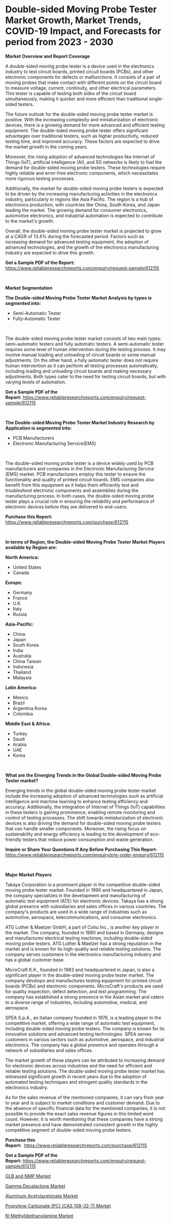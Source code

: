 <p><h1>Double-sided Moving Probe Tester Market Growth, Market Trends, COVID-19 Impact, and Forecasts for period from 2023 - 2030</h1></p><p><strong>Market Overview and Report Coverage</strong></p>
<p><p>A double-sided moving probe tester is a device used in the electronics industry to test circuit boards, printed circuit boards (PCBs), and other electronic components for defects or malfunctions. It consists of a pair of moving probes that make contact with different points on the circuit board to measure voltage, current, continuity, and other electrical parameters. This tester is capable of testing both sides of the circuit board simultaneously, making it quicker and more efficient than traditional single-sided testers.</p><p>The future outlook for the double-sided moving probe tester market is positive. With the increasing complexity and miniaturization of electronic devices, there is a growing demand for more advanced and efficient testing equipment. The double-sided moving probe tester offers significant advantages over traditional testers, such as higher productivity, reduced testing time, and improved accuracy. These factors are expected to drive the market growth in the coming years.</p><p>Moreover, the rising adoption of advanced technologies like Internet of Things (IoT), artificial intelligence (AI), and 5G networks is likely to fuel the demand for double-sided moving probe testers. These technologies require highly reliable and error-free electronic components, which necessitates more rigorous testing processes.</p><p>Additionally, the market for double-sided moving probe testers is expected to be driven by the increasing manufacturing activities in the electronics industry, particularly in regions like Asia Pacific. The region is a hub of electronics production, with countries like China, South Korea, and Japan leading the market. The growing demand for consumer electronics, automotive electronics, and industrial automation is expected to contribute to the market's growth.</p><p>Overall, the double-sided moving probe tester market is projected to grow at a CAGR of 13.4% during the forecasted period. Factors such as increasing demand for advanced testing equipment, the adoption of advanced technologies, and the growth of the electronics manufacturing industry are expected to drive this growth.</p></p>
<p><strong>Get a Sample PDF of the Report:</strong> <a href="https://www.reliableresearchreports.com/enquiry/request-sample/612115">https://www.reliableresearchreports.com/enquiry/request-sample/612115</a></p>
<p>&nbsp;</p>
<p><strong>Market Segmentation</strong></p>
<p><strong>The Double-sided Moving Probe Tester Market Analysis by types is segmented into:</strong></p>
<p><ul><li>Semi-Automatic Tester</li><li>Fully-Automatic Tester</li></ul></p>
<p>&nbsp;</p>
<p><p>The double-sided moving probe tester market consists of two main types: semi-automatic testers and fully automatic testers. A semi-automatic tester requires some level of human intervention during the testing process. It may involve manual loading and unloading of circuit boards or some manual adjustments. On the other hand, a fully automatic tester does not require human intervention as it can perform all testing processes automatically, including loading and unloading circuit boards and making necessary adjustments. Both types cater to the need for testing circuit boards, but with varying levels of automation.</p></p>
<p><strong>Get a Sample PDF of the Report:</strong>&nbsp;<a href="https://www.reliableresearchreports.com/enquiry/request-sample/612115">https://www.reliableresearchreports.com/enquiry/request-sample/612115</a></p>
<p>&nbsp;</p>
<p><strong>The Double-sided Moving Probe Tester Market Industry Research by Application is segmented into:</strong></p>
<p><ul><li>PCB Manufacturers</li><li>Electronic Manufacturing Service(EMS)</li></ul></p>
<p>&nbsp;</p>
<p><p>The double-sided moving probe tester is a device widely used by PCB manufacturers and companies in the Electronic Manufacturing Service (EMS) market. PCB manufacturers employ this tester to ensure the functionality and quality of printed circuit boards. EMS companies also benefit from this equipment as it helps them efficiently test and troubleshoot electronic components and assemblies during the manufacturing process. In both cases, the double-sided moving probe tester plays a crucial role in ensuring the reliability and performance of electronic devices before they are delivered to end-users.</p></p>
<p><strong>Purchase this Report:</strong>&nbsp; <a href="https://www.reliableresearchreports.com/purchase/612115">https://www.reliableresearchreports.com/purchase/612115</a></p>
<p>&nbsp;</p>
<p><strong>In terms of Region, the Double-sided Moving Probe Tester Market Players available by Region are:</strong></p>
<p>
    <p> <strong> North America: </strong>
        <ul>
            <li>United States</li>
            <li>Canada</li>
        </ul>
        </p> 
    <p> <strong> Europe: </strong>
        <ul>
            <li>Germany</li>
            <li>France</li>
            <li>U.K.</li>
            <li>Italy</li>
            <li>Russia</li>
        </ul>
        </p> 
    <p> <strong> Asia-Pacific: </strong>
        <ul>
            <li>China</li>
            <li>Japan</li>
            <li>South Korea</li>
            <li>India</li>
            <li>Australia</li>
            <li>China Taiwan</li>
            <li>Indonesia</li>
            <li>Thailand</li>
            <li>Malaysia</li>
        </ul>
        </p> 
    <p> <strong> Latin America: </strong>
        <ul>
            <li>Mexico</li>
            <li>Brazil</li>
            <li>Argentina Korea</li>
            <li>Colombia</li>
        </ul>
        </p> 
    <p> <strong> Middle East & Africa: </strong>
        <ul>
            <li>Turkey</li>
            <li>Saudi</li>
            <li>Arabia</li>
            <li>UAE</li>
            <li>Korea</li>
        </ul>
    </p>
    </p>
<p>&nbsp;</p>
<p><strong>What are the Emerging Trends in the Global Double-sided Moving Probe Tester market?</strong></p>
<p><p>Emerging trends in the global double-sided moving probe tester market include the increasing adoption of advanced technologies such as artificial intelligence and machine learning to enhance testing efficiency and accuracy. Additionally, the integration of Internet of Things (IoT) capabilities in these testers is gaining prominence, enabling remote monitoring and control of testing processes. The shift towards miniaturization of electronic devices is also driving the demand for double-sided moving probe testers that can handle smaller components. Moreover, the rising focus on sustainability and energy efficiency is leading to the development of eco-friendly testers that reduce power consumption and waste generation.</p></p>
<p><strong>Inquire or Share Your Questions If Any Before Purchasing This Report</strong>- <a href="https://www.reliableresearchreports.com/enquiry/pre-order-enquiry/612115">https://www.reliableresearchreports.com/enquiry/pre-order-enquiry/612115</a></p>
<p>&nbsp;</p>
<p><strong>Major Market Players</strong></p>
<p><p>Takaya Corporation is a prominent player in the competitive double-sided moving probe tester market. Founded in 1990 and headquartered in Japan, the company specializes in the development and manufacturing of automatic test equipment (ATE) for electronic devices. Takaya has a strong global presence with subsidiaries and sales offices in various countries. The company's products are used in a wide range of industries such as automotive, aerospace, telecommunications, and consumer electronics.</p><p>ATG Luther & Maelzer GmbH, a part of Cohu Inc., is another key player in the market. The company, founded in 1980 and based in Germany, designs and manufactures electrical testing machines, including double-sided moving probe testers. ATG Luther & Maelzer has a strong reputation in the market and is known for its high-quality and reliable testing solutions. The company serves customers in the electronics manufacturing industry and has a global customer base.</p><p>MicroCraft K.K., founded in 1983 and headquartered in Japan, is also a significant player in the double-sided moving probe tester market. The company develops and manufactures testing equipment for printed circuit boards (PCBs) and electronic components. MicroCraft's products are used for quality inspection, defect detection, and test programming. The company has established a strong presence in the Asian market and caters to a diverse range of industries, including automotive, medical, and aerospace.</p><p>SPEA S.p.A., an Italian company founded in 1976, is a leading player in the competitive market, offering a wide range of automatic test equipment, including double-sided moving probe testers. The company is known for its innovative solutions and advanced testing technologies. SPEA serves customers in various sectors such as automotive, aerospace, and industrial electronics. The company has a global presence and operates through a network of subsidiaries and sales offices.</p><p>The market growth of these players can be attributed to increasing demand for electronic devices across industries and the need for efficient and reliable testing solutions. The double-sided moving probe tester market has witnessed significant growth in recent years due to the adoption of automated testing techniques and stringent quality standards in the electronics industry.</p><p>As for the sales revenue of the mentioned companies, it can vary from year to year and is subject to market conditions and customer demand. Due to the absence of specific financial data for the mentioned companies, it is not possible to provide the exact sales revenue figures in this limited word count. However, it is worth mentioning that these companies have a strong market presence and have demonstrated consistent growth in the highly competitive segment of double-sided moving probe testers.</p></p>
<p><strong>Purchase this Report:</strong>&nbsp;&nbsp;<a href="https://www.reliableresearchreports.com/purchase/612115">https://www.reliableresearchreports.com/purchase/612115</a></p>
<p></p>
<p><strong>Get a Sample PDF of the Report:</strong>&nbsp;<a href="https://www.reliableresearchreports.com/enquiry/request-sample/612115">https://www.reliableresearchreports.com/enquiry/request-sample/612115</a></p>
<p><p><a href="https://www.linkedin.com/pulse/glb-nmp-market-size-2023-2030-global-industrial-analysis/">GLB and NMP Market</a></p><p><a href="https://medium.com/@subhamgillrp23/gamma-decalactone-nbsp-market-focuses-on-market-share-size-and-projected-forecast-till-2030-7abae3e7e029">Gamma Decalactone Market</a></p><p><a href="https://medium.com/@yuvicharp23/aluminum-acetylacetonate-market-analysis-its-cagr-market-segmentation-and-global-industry-6a1a945cbd7e">Aluminum Acetylacetonate Market</a></p><p><a href="https://www.linkedin.com/pulse/propylene-carbonate-pc-cas-108-32-7-market-research-report/">Propylene Carbonate (PC) (CAS 108-32-7) Market</a></p><p><a href="https://www.linkedin.com/pulse/n-methyldiethanolamine-market-size-share-global-analysis/">N-Methyldiethanolamine Market</a></p></p>